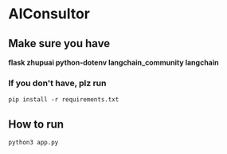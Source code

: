 # AIConsultor

## Make sure you have

**flask zhupuai python-dotenv langchain_community langchain**



### If you don't have, plz run

```
pip install -r requirements.txt
```



## How to run

```
python3 app.py
```

